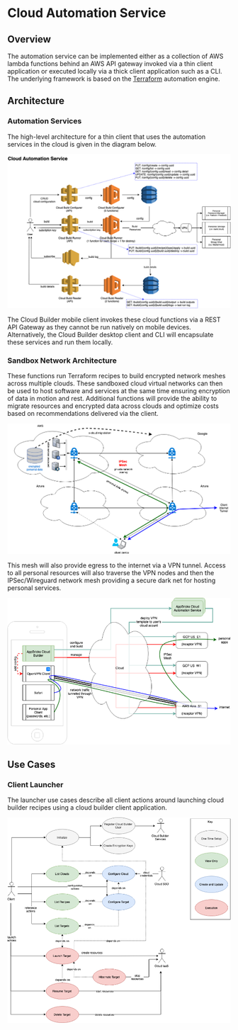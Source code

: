# Cloud Automation Service

## Overview

The automation service can be implemented either as a collection of AWS lambda functions behind an AWS API gateway invoked via a thin client application or executed locally via a thick client application such as a CLI. The underlying framework is based on the [Terraform](https://terraform.io) automation engine.

## Architecture

### Automation Services

The high-level architecture for a thin client that uses the automation services in the cloud is given in the diagram below.

![alt text](images/automation-services.png "Cloud Builder Automation Service")

The Cloud Builder mobile client invokes these cloud functions via a REST API Gateway as they cannot be run natively on mobile devices. Alternatively, the Cloud Builder desktop client and CLI will encapsulate these services and run them locally.

### Sandbox Network Architecture

These functions run Terraform recipes to build encrypted network meshes across multiple clouds. These sandboxed cloud virtual networks can then be used to host software and services at the same time ensuring encryption of data in motion and rest. Additional functions will provide the ability to migrate resources and encrypted data across clouds and optimize costs based on recommendations delivered via the client.

![alt text](images/network-mesh.png "Cloud Builder Network Mesh")

This mesh will also provide egress to the internet via a VPN tunnel. Access to all personal resources will also traverse the VPN nodes and then the IPSec/Wireguard network mesh providing a secure dark net for hosting personal services.

![alt text](images/client-access.png "Cloud Builder Client")

## Use Cases

### Client Launcher

The launcher use cases describe all client actions around launching cloud builder recipes using a cloud builder client application.

![alt text](images/client-use-cases.png "Client Use Cases")
